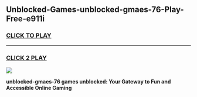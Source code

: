 
## Unblocked-Games-unblocked-gmaes-76-Play-Free-e911i
<h3>
<a href="https://premium76.site?title=unblocked-gmaes-76&ref=18A1">CLICK TO PLAY</a></h3>
<hr>

<h3>
<a href="https://premium76.site?title=unblocked-gmaes-76&ref=18A1">CLICK 2 PLAY</a>
  
</h3>

<a href="https://premium76.site?title=unblocked-gmaes-76&ref=18A1"><img src="https://clearcache.store/games.png"></a>


**unblocked-gmaes-76 games unblocked: Your Gateway to Fun and Accessible Online Gaming**
